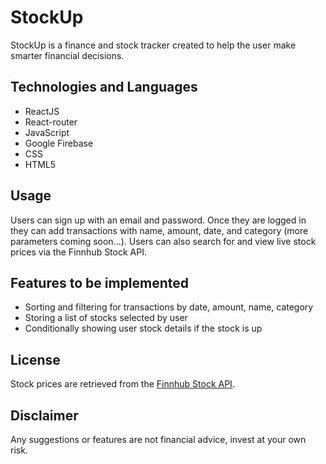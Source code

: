 # StockUp

StockUp is a finance and stock tracker created to help the user make smarter financial decisions.

## Technologies and Languages

- ReactJS
- React-router
- JavaScript
- Google Firebase
- CSS
- HTML5

## Usage

Users can sign up with an email and password. Once they are logged in they can add transactions with name, amount, date, and category (more parameters coming soon...).
Users can also search for and view live stock prices via the Finnhub Stock API.

## Features to be implemented

- Sorting and filtering for transactions by date, amount, name, category
- Storing a list of stocks selected by user
- Conditionally showing user stock details if the stock is up

## License

Stock prices are retrieved from the [Finnhub Stock API](https://finnhub.io/docs/api).

## Disclaimer

Any suggestions or features are not financial advice, invest at your own risk.
